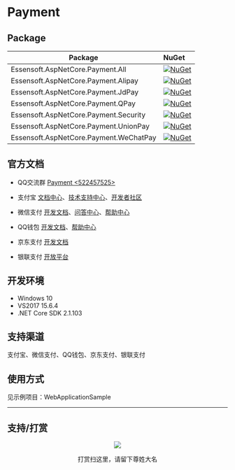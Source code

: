 # Payment

## Package

Package  | NuGet 
-------- | :------------ 
Essensoft.AspNetCore.Payment.All		| [![NuGet](https://img.shields.io/nuget/v/Essensoft.AspNetCore.Payment.All.svg)](https://www.nuget.org/packages/Essensoft.AspNetCore.Payment.All)
Essensoft.AspNetCore.Payment.Alipay		| [![NuGet](https://img.shields.io/nuget/v/Essensoft.AspNetCore.Payment.Alipay.svg)](https://www.nuget.org/packages/Essensoft.AspNetCore.Payment.Alipay)
Essensoft.AspNetCore.Payment.JdPay		| [![NuGet](https://img.shields.io/nuget/v/Essensoft.AspNetCore.Payment.JdPay.svg)](https://www.nuget.org/packages/Essensoft.AspNetCore.Payment.JdPay)
Essensoft.AspNetCore.Payment.QPay		| [![NuGet](https://img.shields.io/nuget/v/Essensoft.AspNetCore.Payment.QPay.svg)](https://www.nuget.org/packages/Essensoft.AspNetCore.Payment.QPay)
Essensoft.AspNetCore.Payment.Security		| [![NuGet](https://img.shields.io/nuget/v/Essensoft.AspNetCore.Payment.Security.svg)](https://www.nuget.org/packages/Essensoft.AspNetCore.Payment.Security)
Essensoft.AspNetCore.Payment.UnionPay		| [![NuGet](https://img.shields.io/nuget/v/Essensoft.AspNetCore.Payment.UnionPay.svg)](https://www.nuget.org/packages/Essensoft.AspNetCore.Payment.UnionPay)
Essensoft.AspNetCore.Payment.WeChatPay		| [![NuGet](https://img.shields.io/nuget/v/Essensoft.AspNetCore.Payment.WeChatPay.svg)](https://www.nuget.org/packages/Essensoft.AspNetCore.Payment.WeChatPay)

## 官方文档

* QQ交流群 [Payment <522457525>](https://shang.qq.com/wpa/qunwpa?idkey=aac56c8f02f54893267d3ac90787c1794a7687f3c31a923812a36b67c4ee6271)

* 支付宝 [文档中心](https://openhome.alipay.com/developmentDocument.htm)、[技术支持中心](https://open.alipay.com/support/supportCenter.htm)、[开发者社区](https://openclub.alipay.com/index.php)

* 微信支付 [开发文档](https://pay.weixin.qq.com/wiki/doc/api/index.html)、[问答中心](http://wxpay.wxutil.com/qa/index.php)、[帮助中心](http://kf.qq.com/product/wechatpaymentmerchant.html) 

* QQ钱包 [开发文档](https://qpay.qq.com/qpaywiki.shtml)、[帮助中心](http://kf.qq.com/product/qq_enterprise.html)

* 京东支付 [开发文档](http://payapi.jd.com)

* 银联支付 [开放平台](https://open.unionpay.com/ajweb/product)

## 开发环境
* Windows 10
* VS2017 15.6.4
* .NET Core SDK 2.1.103

## 支持渠道
支付宝、微信支付、QQ钱包、京东支付、银联支付

## 使用方式
见示例项目：WebApplicationSample</p>

----

## 支持/打赏

<p align="center">
    <img src="http://p687qfgw0.bkt.clouddn.com/pay.png">
    <p align="center">打赏扫这里，请留下尊姓大名</p>
</p>
